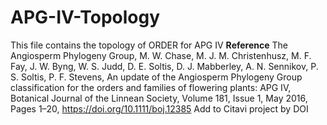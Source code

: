 # APG-IV-Topology
This file contains the topology of ORDER for APG IV
**Reference**
The Angiosperm Phylogeny Group, M. W. Chase, M. J. M. Christenhusz, M. F. Fay, J. W. Byng, W. S. Judd, D. E. Soltis, D. J. Mabberley, A. N. Sennikov, P. S. Soltis, P. F. Stevens, An update of the Angiosperm Phylogeny Group classification for the orders and families of flowering plants: APG IV, Botanical Journal of the Linnean Society, Volume 181, Issue 1, May 2016, Pages 1–20, https://doi.org/10.1111/boj.12385 Add to Citavi project by DOI
